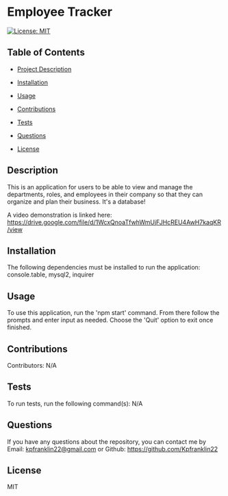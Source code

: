 # Employee Tracker
  [![License: MIT](https://img.shields.io/badge/License-MIT-yellow.svg)](https://opensource.org/licenses/MIT)

## Table of Contents
  - [Project Description](#description)
  - [Installation](#installation)
  - [Usage](#usage)
  - [Contributions](#contributions)
  - [Tests](#tests)
  - [Questions](#questions)
  
  - [License](#license)

## Description
  This is an application for users to be able to view and manage the departments, roles, and employees in their company so that they can organize and plan their business. It's a database!

A video demonstration is linked here: https://drive.google.com/file/d/1WcxQnoaTfwhWmUjFJHcREU4AwH7kaqKR/view

## Installation 
  The following dependencies must be installed to run the application: console.table, mysql2, inquirer

## Usage
To use this application, run the 'npm start' command. From there follow the prompts and enter input as needed. Choose the 'Quit' option to exit once finished.

## Contributions
Contributors: N/A

## Tests
To run tests, run the following command(s): N/A

## Questions
If you have any questions about the repository, you can contact me by Email: kpfranklin22@gmail.com or Github: https://github.com/Kpfranklin22


## License
MIT